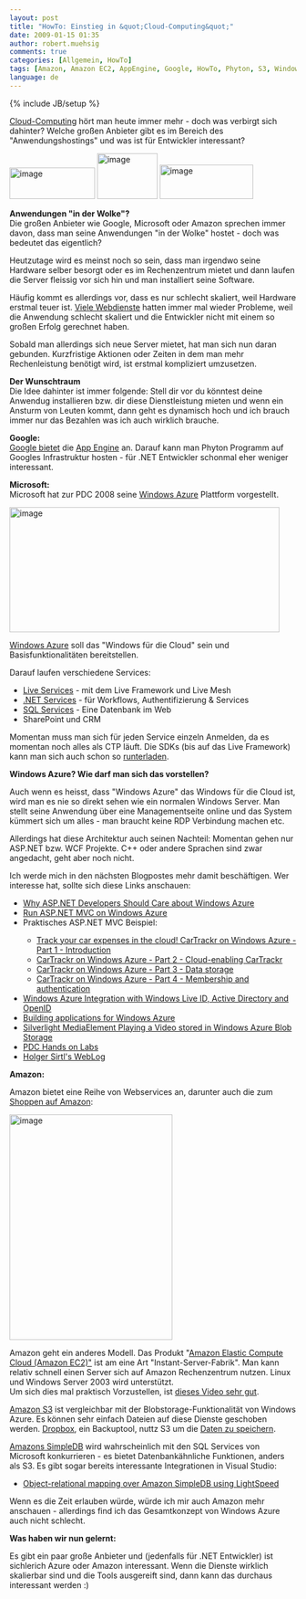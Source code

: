 ```yaml
---
layout: post
title: "HowTo: Einstieg in &quot;Cloud-Computing&quot;"
date: 2009-01-15 01:35
author: robert.muehsig
comments: true
categories: [Allgemein, HowTo]
tags: [Amazon, Amazon EC2, AppEngine, Google, HowTo, Phyton, S3, Windows Azure]
language: de
---
```

{% include JB/setup %}
<p><a href="http://de.wikipedia.org/wiki/Cloud_Computing">Cloud-Computing</a> h&#246;rt man heute immer mehr - doch was verbirgt sich dahinter? Welche gro&#223;en Anbieter gibt es im Bereich des &quot;Anwendungshostings&quot; und was ist f&#252;r Entwickler interessant?</p>  <p><a href="{{BASE_PATH}}/assets/wp-images-de/image587.png"><img style="border-right: 0px; border-top: 0px; border-left: 0px; border-bottom: 0px" height="55" alt="image" src="{{BASE_PATH}}/assets/wp-images-de/image-thumb565.png" width="150" border="0" /></a>&#160;<a href="{{BASE_PATH}}/assets/wp-images-de/image588.png"><img style="border-right: 0px; border-top: 0px; border-left: 0px; border-bottom: 0px" height="80" alt="image" src="{{BASE_PATH}}/assets/wp-images-de/image-thumb566.png" width="106" border="0" /></a> <a href="{{BASE_PATH}}/assets/wp-images-de/image589.png"><img style="border-right: 0px; border-top: 0px; border-left: 0px; border-bottom: 0px" height="60" alt="image" src="{{BASE_PATH}}/assets/wp-images-de/image-thumb567.png" width="164" border="0" /></a> </p> 
<!--more-->
  <p><strong>Anwendungen &quot;in der Wolke&quot;?     <br /></strong>Die gro&#223;en Anbieter wie Google, Microsoft oder Amazon sprechen immer davon, dass man seine Anwendungen &quot;in der Wolke&quot; hostet - doch was bedeutet das eigentlich?</p>  <p>Heutzutage wird es meinst noch so sein, dass man irgendwo seine Hardware selber besorgt oder es im Rechenzentrum mietet und dann laufen die Server fleissig vor sich hin und man installiert seine Software.</p>  <p>H&#228;ufig kommt es allerdings vor, dass es nur schlecht skaliert, weil Hardware erstmal teuer ist. <a href="http://highscalability.com/">Viele Webdienste</a> hatten immer mal wieder Probleme, weil die Anwendung schlecht skaliert und die Entwickler nicht mit einem so gro&#223;en Erfolg gerechnet haben.</p>  <p>Sobald man allerdings sich neue Server mietet, hat man sich nun daran gebunden. Kurzfristige Aktionen oder Zeiten in dem man mehr Rechenleistung ben&#246;tigt wird, ist erstmal kompliziert umzusetzen.</p>  <p><strong>Der Wunschtraum</strong>    <br />Die Idee dahinter ist immer folgende: Stell dir vor du k&#246;nntest deine Anwendug installieren bzw. dir diese Dienstleistung mieten und wenn ein Ansturm von Leuten kommt, dann geht es dynamisch hoch und ich brauch immer nur das Bezahlen was ich auch wirklich brauche.</p>  <p><strong>Google:     <br /></strong><a href="http://code.google.com/intl/de-DE/appengine/docs/whatisgoogleappengine.html">Google bietet</a> die <a href="http://de.wikipedia.org/wiki/App_Engine">App Engine</a> an. Darauf kann man Phyton Programm auf Googles Infrastruktur hosten - f&#252;r .NET Entwickler schonmal eher weniger interessant.</p>  <p><strong>Microsoft:     <br /></strong>Microsoft hat zur PDC 2008 seine <a href="http://azure.com">Windows Azure</a> Plattform vorgestellt.</p>  <p><a href="{{BASE_PATH}}/assets/wp-images-de/image590.png"><img style="border-right: 0px; border-top: 0px; border-left: 0px; border-bottom: 0px" height="219" alt="image" src="{{BASE_PATH}}/assets/wp-images-de/image-thumb568.png" width="474" border="0" /></a> </p>  <p><a href="http://www.microsoft.com/azure/windowsazure.mspx">Windows Azure</a> soll das &quot;Windows f&#252;r die Cloud&quot; sein und Basisfunktionalit&#228;ten bereitstellen.</p>  <p>Darauf laufen verschiedene Services:</p>  <ul>   <li><a href="http://dev.live.com/">Live Services</a> - mit dem Live Framework und Live Mesh</li>    <li><a href="http://www.microsoft.com/azure/netservices.mspx">.NET Services</a> - f&#252;r Workflows, Authentifizierung &amp; Services</li>    <li><a href="http://www.microsoft.com/azure/sql.mspx">SQL Services</a> - Eine Datenbank im Web</li>    <li>SharePoint und CRM</li> </ul>  <p>Momentan muss man sich f&#252;r jeden Service einzeln Anmelden, da es momentan noch alles als CTP l&#228;uft. Die SDKs (bis auf das Live Framework) kann man sich auch schon so <a href="http://www.microsoft.com/azure/sdk.mspx">runterladen</a>.</p>  <p><strong>Windows Azure? Wie darf man sich das vorstellen?</strong></p>  <p>Auch wenn es heisst, dass &quot;Windows Azure&quot; das Windows f&#252;r die Cloud ist, wird man es nie so direkt sehen wie ein normalen Windows Server. Man stellt seine Anwendung &#252;ber eine Managementseite online und das System k&#252;mmert sich um alles - man braucht keine RDP Verbindung machen etc. </p>  <p>Allerdings hat diese Architektur auch seinen Nachteil: Momentan gehen nur ASP.NET bzw. WCF Projekte. C++ oder andere Sprachen sind zwar angedacht, geht aber noch nicht.</p>  <p>Ich werde mich in den n&#228;chsten Blogpostes mehr damit besch&#228;ftigen. Wer interesse hat, sollte sich diese Links anschauen:</p>  <ul>   <li><a href="http://stephenwalther.com/blog/archive/2009/01/11/why-asp.net-developers-should-care-about-windows-azure.aspx">Why ASP.NET Developers Should Care about Windows Azure</a></li>    <li><a href="http://www.aaronlerch.com/blog/2008/11/01/run-aspnet-mvc-on-windows-azure/">Run ASP.NET MVC on Windows Azure</a></li>    <li>Praktisches ASP.NET MVC Beispiel:</li>    <ul>     <li><a href="http://blog.maartenballiauw.be/post/2008/12/15/Track-your-car-expenses-in-the-cloud%21-CarTrackr-on-Windows-Azure-Part-1-Introduction.aspx">Track your car expenses in the cloud! CarTrackr on Windows Azure - Part 1 - Introduction</a></li>      <li><a href="http://blog.maartenballiauw.be/post/2008/12/16/CarTrackr-on-Windows-Azure-Part-2-Cloud-enabling-CarTrackr.aspx">CarTrackr on Windows Azure - Part 2 - Cloud-enabling CarTrackr</a></li>      <li><a href="http://blog.maartenballiauw.be/post/2008/12/17/CarTrackr-on-Windows-Azure-Part-3-Data-storage.aspx">CarTrackr on Windows Azure - Part 3 - Data storage</a></li>      <li><a href="http://blog.maartenballiauw.be/post/2008/12/18/CarTrackr-on-Windows-Azure-Part-4-Membership-and-authentication.aspx">CarTrackr on Windows Azure - Part 4 - Membership and authentication</a></li>   </ul>    <li><a href="http://dev.live.com/blogs/devlive/archive/2008/11/12/432.aspx">Windows Azure Integration with Windows Live ID, Active Directory and OpenID</a></li>    <li><a href="http://dotnetslackers.com/articles/aspnet/Building-applications-for-Windows-Azure.aspx">Building applications for Windows Azure</a></li>    <li><a href="http://blogs.msdn.com/jnak/archive/2008/11/05/silverlight-mediaelement-playing-a-video-stored-in-windows-azure-blob-storage.aspx">Silverlight MediaElement Playing a Video stored in Windows Azure Blob Storage</a> </li>    <li><a href="http://blogs.msdn.com/jnak/archive/2008/10/29/pdc-hands-on-labs.aspx">PDC Hands on Labs</a></li>    <li><a href="http://blogs.msdn.com/hsirtl/archive/tags/Azure+Services/default.aspx">Holger Sirtl's WebLog</a></li> </ul>  <p><strong>Amazon:</strong></p>  <p>Amazon bietet eine Reihe von Webservices an, darunter auch die zum <a href="{{BASE_PATH}}/artikel/howto-produktsuche-mit-den-amazon-web-services/">Shoppen auf Amazon</a>:</p>  <p><a href="{{BASE_PATH}}/assets/wp-images-de/image591.png"><img style="border-right: 0px; border-top: 0px; border-left: 0px; border-bottom: 0px" height="395" alt="image" src="{{BASE_PATH}}/assets/wp-images-de/image-thumb569.png" width="286" border="0" /></a> </p>  <p>Amazon geht ein anderes Modell. Das Produkt &quot;<a href="http://aws.amazon.com/ec2/">Amazon Elastic Compute Cloud (Amazon EC2)&quot;</a> ist am eine Art &quot;Instant-Server-Fabrik&quot;. Man kann relativ schnell einen Server sich auf Amazon Rechenzentrum nutzen. Linux und Windows Server 2003 wird unterst&#252;tzt.    <br />Um sich dies mal praktisch Vorzustellen, ist <a href="http://johnsheehan-screencasts.s3.amazonaws.com/windows-ec2.htm">dieses Video sehr gut</a>.</p>  <p><a href="http://aws.amazon.com/s3/">Amazon S3</a> ist vergleichbar mit der Blobstorage-Funktionalit&#228;t von Windows Azure. Es k&#246;nnen sehr einfach Dateien auf diese Dienste geschoben werden. <a href="http://www.getdropbox.com/">Dropbox</a>, ein Backuptool, nuttz S3 um die <a href="http://rickywong.com/2008/09/20/dropbox-another-storage-service-in-the-cloud/">Daten zu speichern</a>.</p>  <p><a href="http://aws.amazon.com/simpledb/">Amazons SimpleDB</a> wird wahrscheinlich mit den SQL Services von Microsoft konkurrieren - es bietet Datenbank&#228;hnliche Funktionen, anders als S3. Es gibt sogar bereits interessante Integrationen in Visual Studio: </p>  <ul>   <li><a href="http://www.mindscape.co.nz/blog/index.php/2009/01/13/object-relational-mapping-over-amazon-simpledb-using-lightspeed/">Object-relational mapping over Amazon SimpleDB using LightSpeed</a></li> </ul>  <p>Wenn es die Zeit erlauben w&#252;rde, w&#252;rde ich mir auch Amazon mehr anschauen - allerdings find ich das Gesamtkonzept von Windows Azure auch nicht schlecht.</p>  <p><strong>Was haben wir nun gelernt:</strong></p>  <p>Es gibt ein paar gro&#223;e Anbieter und (jedenfalls f&#252;r .NET Entwickler) ist sichlerich Azure oder Amazon interessant. Wenn die Dienste wirklich skalierbar sind und die Tools ausgereift sind, dann kann das durchaus interessant werden :)</p>
